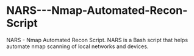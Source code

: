 # NARS---Nmap-Automated-Recon-Script
NARS - Nmap Automated Recon Script. NARS is a Bash script that helps automate nmap scanning of local networks and devices.
